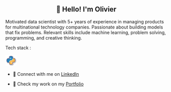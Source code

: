 <h2 align="center">👋 Hello! I'm Olivier</h2>


Motivated data scientist with 5+ years of experience in managing products for multinational technology companies. Passionate about building models that fix problems. Relevant skills include machine learning, problem solving, programming, and creative thinking. 

Tech stack : 

<a href="https://www.python.org/" title="Python"><img src="icons/python.png" alt="Python" width="35px" height="35px"></a> 

- :office: Connect with me on [LinkedIn](https://www.linkedin.com/in/olivierlepestipon/)

- 🎯 Check my work on my [Portfolio](https://olivierlpp.github.io/)
